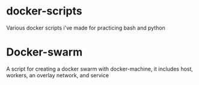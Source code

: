 # docker-scripts
Various docker scripts i've made for practicing bash and python

# Docker-swarm
A script for creating a docker swarm with docker-machine, it includes host, workers, an overlay network, and service 
